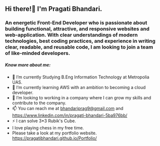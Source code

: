 ## Hi there!👋 I'm Pragati Bhandari.
### An energetic Front-End Developer who is passionate about building functional, attractive, and responsive websites and web-application. With clear understandings of modern technologies, best coding practices, and experience in writing clear, readable, and reusable code, I am looking to join a team of like-minded developers.


##### Know more about me:

- 🔭 I’m currently Studying B.Eng Information Technology at Metropolia UAS.
- 🌱 I’m currently learning AWS with an ambition to becoming a cloud developer.
- 👯 I’m looking to working in a company where I can grow my skills and contribute to the company.
- 📫 You can reach me at bhandariprag9@gmail.com and https://www.linkedin.com/in/pragati-bhandari-5ba976bb/
- ⚡ I can solve 3*3 Rubik's Cube.
- I love playing chess in my free time.
- Please take a look at my portfolio website. https://pragatibhandari.github.io/Portfolio/
